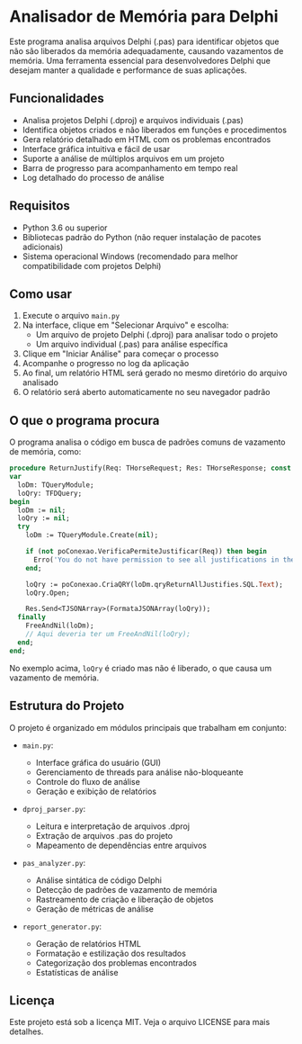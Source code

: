 # Analisador de Memória para Delphi

Este programa analisa arquivos Delphi (.pas) para identificar objetos que não são liberados da memória adequadamente, causando vazamentos de memória. Uma ferramenta essencial para desenvolvedores Delphi que desejam manter a qualidade e performance de suas aplicações.

## Funcionalidades

- Analisa projetos Delphi (.dproj) e arquivos individuais (.pas)
- Identifica objetos criados e não liberados em funções e procedimentos
- Gera relatório detalhado em HTML com os problemas encontrados
- Interface gráfica intuitiva e fácil de usar
- Suporte a análise de múltiplos arquivos em um projeto
- Barra de progresso para acompanhamento em tempo real
- Log detalhado do processo de análise

## Requisitos

- Python 3.6 ou superior
- Bibliotecas padrão do Python (não requer instalação de pacotes adicionais)
- Sistema operacional Windows (recomendado para melhor compatibilidade com projetos Delphi)

## Como usar

1. Execute o arquivo `main.py`
2. Na interface, clique em "Selecionar Arquivo" e escolha:
   - Um arquivo de projeto Delphi (.dproj) para analisar todo o projeto
   - Um arquivo individual (.pas) para análise específica
3. Clique em "Iniciar Análise" para começar o processo
4. Acompanhe o progresso no log da aplicação
5. Ao final, um relatório HTML será gerado no mesmo diretório do arquivo analisado
6. O relatório será aberto automaticamente no seu navegador padrão

## O que o programa procura

O programa analisa o código em busca de padrões comuns de vazamento de memória, como:

```pascal
procedure ReturnJustify(Req: THorseRequest; Res: THorseResponse; const poConexao: TdmConexao);
var
  loDm: TQueryModule;
  loQry: TFDQuery;
begin
  loDm := nil;
  loQry := nil;
  try
    loDm := TQueryModule.Create(nil);

    if (not poConexao.VerificaPermiteJustificar(Req)) then begin
      Erro('You do not have permission to see all justifications in the system');
    end;

    loQry := poConexao.CriaQRY(loDm.qryReturnAllJustifies.SQL.Text);
    loQry.Open;

    Res.Send<TJSONArray>(FormataJSONArray(loQry));
  finally
    FreeAndNil(loDm);
    // Aqui deveria ter um FreeAndNil(loQry);
  end;
end;
```

No exemplo acima, `loQry` é criado mas não é liberado, o que causa um vazamento de memória.

## Estrutura do Projeto

O projeto é organizado em módulos principais que trabalham em conjunto:

- `main.py`: 
  - Interface gráfica do usuário (GUI)
  - Gerenciamento de threads para análise não-bloqueante
  - Controle do fluxo de análise
  - Geração e exibição de relatórios

- `dproj_parser.py`:
  - Leitura e interpretação de arquivos .dproj
  - Extração de arquivos .pas do projeto
  - Mapeamento de dependências entre arquivos

- `pas_analyzer.py`:
  - Análise sintática de código Delphi
  - Detecção de padrões de vazamento de memória
  - Rastreamento de criação e liberação de objetos
  - Geração de métricas de análise

- `report_generator.py`:
  - Geração de relatórios HTML
  - Formatação e estilização dos resultados
  - Categorização dos problemas encontrados
  - Estatísticas de análise

## Licença

Este projeto está sob a licença MIT. Veja o arquivo LICENSE para mais detalhes. 